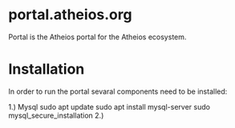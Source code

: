 # portal.atheios.org
Portal is the Atheios portal for the Atheios ecosystem.

# Installation
In order to run the portal sevaral components need to be installed:

1.) Mysql
  sudo apt update
  sudo apt install mysql-server
  sudo mysql_secure_installation 
2.)
